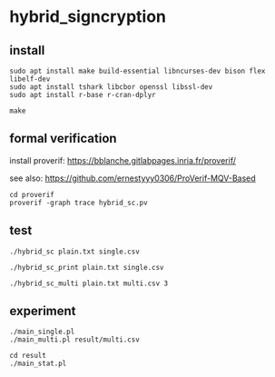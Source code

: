 # hybrid_signcryption

## install

    sudo apt install make build-essential libncurses-dev bison flex libelf-dev
    sudo apt install tshark libcbor openssl libssl-dev
    sudo apt install r-base r-cran-dplyr

    make

##  formal verification

install proverif: https://bblanche.gitlabpages.inria.fr/proverif/

see also: https://github.com/ernestyyy0306/ProVerif-MQV-Based

    cd proverif
    proverif -graph trace hybrid_sc.pv

##  test

    ./hybrid_sc plain.txt single.csv

    ./hybrid_sc_print plain.txt single.csv

    ./hybrid_sc_multi plain.txt multi.csv 3

##  experiment
    
    ./main_single.pl
    ./main_multi.pl result/multi.csv

    cd result 
    ./main_stat.pl

